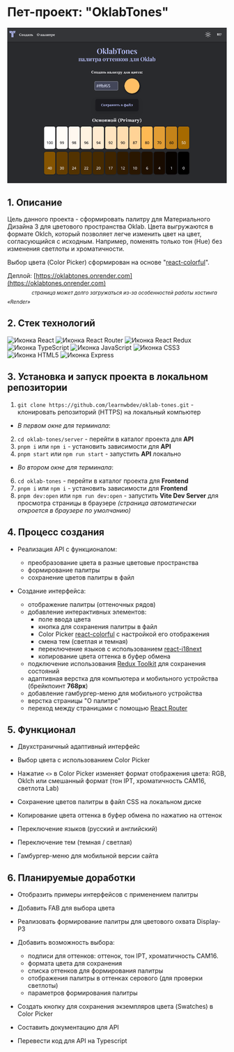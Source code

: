 # Пет-проект: "OklabTones"

![Стартовый экран сайта](screenshot.png)

## 1. Описание

Цель данного проекта - сформировать палитру для Материального Дизайна 3 для цветового пространства Oklab. Цвета выгружаются в формате Oklch, который позволяет легче изменить цвет на цвет, согласующийся с исходным. Например, поменять только тон (Hue) без изменения светлоты и хроматичности.

Выбор цвета (Color Picker) сформирован на основе "[react-colorful](https://www.npmjs.com/package/react-colorful)".

Деплой: [https://oklabtones.onrender.com](https://oklabtones.onrender.com)
<br>&emsp;&emsp;&emsp;&emsp;<sub>*страница может долго загружаться из-за особенностей работы хостинга «Render»*</sub>

## 2. Стек технологий

![Иконка React](https://img.shields.io/badge/React-20232A?logo=react&style=for-the-badge)
![Иконка React Router](https://img.shields.io/badge/React_Router-CA4245?logo=react-router&logoColor=white&style=for-the-badge)
![Иконка React Redux](https://img.shields.io/badge/React_Redux-764ABC?logo=redux&logoColor=white&style=for-the-badge)
![Иконка TypeScript](https://img.shields.io/badge/TypeScript-3178C6?logo=typescript&logoColor=white&style=for-the-badge)
![Иконка JavaScript](https://img.shields.io/badge/JavaScript-323330?logo=javascript&logoColor=F7DF1E&style=for-the-badge)
![Иконка CSS3](https://img.shields.io/badge/CSS3-1572B6?logo=css3&logoColor=white&style=for-the-badge)
![Иконка HTML5](https://img.shields.io/badge/HTML5-E34F26?logo=html5&logoColor=white&style=for-the-badge)
![Иконка Express](https://img.shields.io/badge/Express-000?logo=express&logoColor=white&style=for-the-badge)

## 3. Установка и запуск проекта в локальном репозитории

1. `git clone https://github.com/learnwbdev/oklab-tones.git` - клонировать репозиторий (HTTPS) на локальный компьютер
- *В первом окне для терминала*:
2. `cd oklab-tones/server` - перейти в каталог проекта для **API**
3. `pnpm i` или `npm i` - установить зависимости для **API**
4. `pnpm start` или `npm run start` - запустить **API** локально
- *Во втором окне для терминала*:
6. `cd oklab-tones` - перейти в каталог проекта для **Frontend**
7. `pnpm i` или `npm i` - установить зависимости для **Frontend**
8. `pnpm dev:open` или `npm run dev:open` - запустить **Vite Dev Server** для просмотра страницы в браузере *(страница автоматически откроется в браузере по умолчанию)*

## 4. Процесс создания

- Реализация API с функционалом:
    - преобразование цвета в разные цветовые пространства
    - формирование палитры
    - сохранение цветов палитры в файл

- Создание интерфейса:
    - отображение палитры (оттеночных рядов)
    - добавление интерактивных элементов:
        - поле ввода цвета
        - кнопка для сохранения палитры в файл
        - Color Picker [react-colorful](https://www.npmjs.com/package/react-colorful) c настройкой его отображения
        - смена тем (светлая и темная)
        - переключение языков с использованием [react-i18next](https://www.npmjs.com/package/react-i18next)
        - копирование цвета оттенка в буфер обмена
    - подключение использования [Redux Toolkit](https://www.npmjs.com/package/@reduxjs/toolkit) для сохранения состояний
    - адаптивная верстка для компьютера и мобильного устройства (брейкпоинт **768px**)
    - добавление гамбургер-меню для мобильного устройства
    - верстка страницы "О палитре"
    - переход между страницами с помощью [React Router](https://www.npmjs.com/package/react-router-dom)

## 5. Функционал

- Двухстраничный адаптивный интерфейс

- Выбор цвета с использованием Color Picker
- Нажатие `<>` в Color Picker изменяет формат отображения цвета: RGB, Oklch или смешанный формат (тон IPT, хроматичность CAM16, светлота Lab)
- Сохранение цветов палитры в файл CSS на локальном диске
- Копирование цвета оттенка в буфер обмена по нажатию на оттенок
- Переключение языков (русский и английский)
- Переключение тем (темная / светлая)
- Гамбургер-меню для мобильной версии сайта

## 6. Планируемые доработки

- Отобразить примеры интерфейсов с применением палитры

- Добавить FAB для выбора цвета
- Реализовать формирование палитры для цветового охвата Display-P3
- Добавить возможность выбора:
    - подписи для оттенков: оттенок, тон IPT, хроматичность CAM16.
    - формата цвета для сохранения
    - списка оттенков для формирования палитры
    - отображения палитры в оттенках серового (для проверки светлоты)
    - параметров формирования палитры
- Создать кнопку для сохранения экземпляров цвета (Swatches) в Color Picker
- Cоставить документацию для API
- Перевести код для API на Typescript
